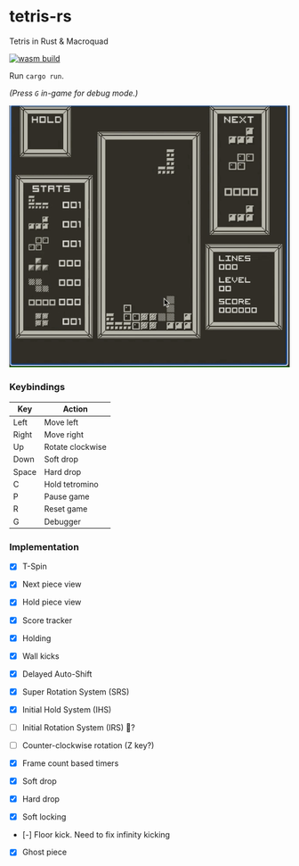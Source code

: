 # tetris-rs

Tetris in Rust & Macroquad

[![wasm build](https://github.com/caengen/tetris-rs/actions/workflows/rust.yml/badge.svg)](https://github.com/caengen/tetris-rs/actions/workflows/rust.yml)

Run `cargo run`.

_(Press `G` in-game for debug mode.)_

![Demo](https://github.com/caengen/tetris-rs/blob/master/demo/demo.gif)

### Keybindings

| Key   | Action           |
| ----- | ---------------- |
| Left  | Move left        |
| Right | Move right       |
| Up    | Rotate clockwise |
| Down  | Soft drop        |
| Space | Hard drop        |
| C     | Hold tetromino   |
| P     | Pause game       |
| R     | Reset game       |
| G     | Debugger         |

### Implementation

- [x] T-Spin
- [x] Next piece view
- [x] Hold piece view
- [x] Score tracker

- [x] Holding
- [x] Wall kicks
- [x] Delayed Auto-Shift
- [x] Super Rotation System (SRS)
- [x] Initial Hold System (IHS)
- [ ] Initial Rotation System (IRS) 🤔?
- [ ] Counter-clockwise rotation (Z key?)
- [x] Frame count based timers
- [x] Soft drop
- [x] Hard drop
- [x] Soft locking
- [-] Floor kick. Need to fix infinity kicking
- [x] Ghost piece

